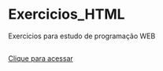 # Exercicios_HTML
 Exercicios para estudo de programação WEB

##

[Clique para acessar](https://winterdp.github.io/Exercicios_HTML/index.html)
